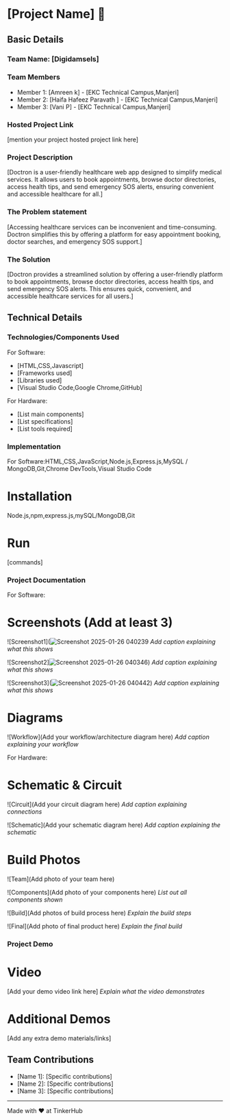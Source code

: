# [Project Name] 🎯


## Basic Details
### Team Name: [Digidamsels]


### Team Members
- Member 1: [Amreen k] - [EKC Technical Campus,Manjeri]
- Member 2: [Haifa Hafeez Paravath ] - [EKC Technical Campus,Manjeri]
- Member 3: [Vani P] - [EKC Technical Campus,Manjeri]

### Hosted Project Link
[mention your project hosted project link here]

### Project Description
[Doctron is a user-friendly healthcare web app designed to simplify medical services. It allows users to book appointments, browse doctor directories, access health tips, and send emergency SOS alerts, ensuring convenient and accessible healthcare for all.]

### The Problem statement
[Accessing healthcare services can be inconvenient and time-consuming. Doctron simplifies this by offering a platform for easy appointment booking, doctor searches, and emergency SOS support.]

### The Solution
[Doctron provides a streamlined solution by offering a user-friendly platform to book appointments, browse doctor directories, access health tips, and send emergency SOS alerts. This ensures quick, convenient, and accessible healthcare services for all users.]

## Technical Details
### Technologies/Components Used
For Software:
- [HTML,CSS,Javascript]
- [Frameworks used]
- [Libraries used]
- [Visual Studio Code,Google Chrome,GitHub]

For Hardware:
- [List main components]
- [List specifications]
- [List tools required]

### Implementation
For Software:HTML,CSS,JavaScript,Node.js,Express.js,MySQL / MongoDB,Git,Chrome DevTools,Visual Studio Code
# Installation
Node.js,npm,express.js,mySQL/MongoDB,Git

# Run
[commands]

### Project Documentation
For Software:

# Screenshots (Add at least 3)
![Screenshot1](![Screenshot 2025-01-26 040239](https://github.com/user-attachments/assets/38d1d3ed-8a12-4bbe-9755-e6efac46a0e9)
*Add caption explaining what this shows*

![Screenshot2]![Screenshot 2025-01-26 040346](https://github.com/user-attachments/assets/37cddb0f-a02e-4d58-a2b6-ca6c16c9ec06))
*Add caption explaining what this shows*

![Screenshot3](![Screenshot 2025-01-26 040442](https://github.com/user-attachments/assets/ab67378b-06d4-4cab-9d75-372315272cf0))
*Add caption explaining what this shows*

# Diagrams
![Workflow](Add your workflow/architecture diagram here)
*Add caption explaining your workflow*

For Hardware:

# Schematic & Circuit
![Circuit](Add your circuit diagram here)
*Add caption explaining connections*

![Schematic](Add your schematic diagram here)
*Add caption explaining the schematic*

# Build Photos
![Team](Add photo of your team here)


![Components](Add photo of your components here)
*List out all components shown*

![Build](Add photos of build process here)
*Explain the build steps*

![Final](Add photo of final product here)
*Explain the final build*

### Project Demo
# Video
[Add your demo video link here]
*Explain what the video demonstrates*

# Additional Demos
[Add any extra demo materials/links]

## Team Contributions
- [Name 1]: [Specific contributions]
- [Name 2]: [Specific contributions]
- [Name 3]: [Specific contributions]

---
Made with ❤️ at TinkerHub
